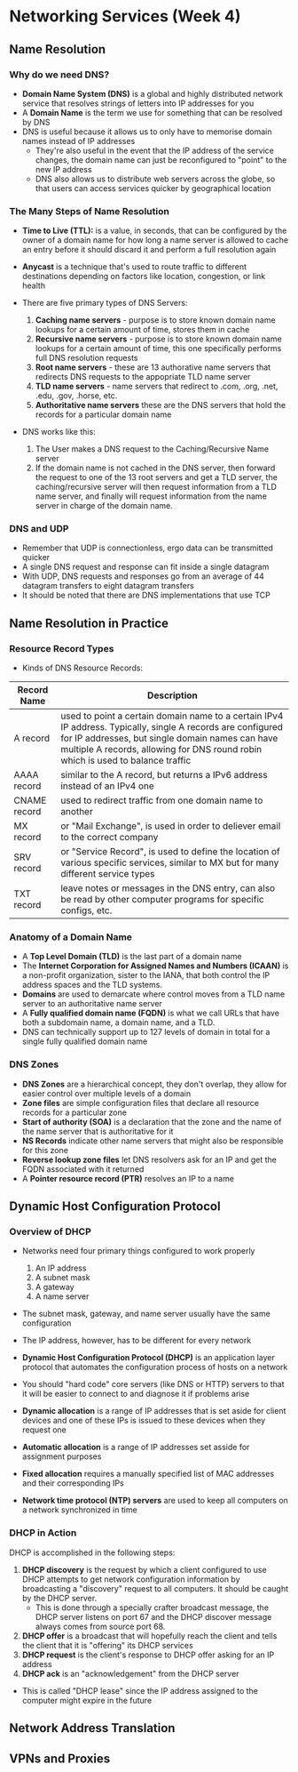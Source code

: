 # Networking Services (Week 4)

## Name Resolution

### Why do we need DNS?

* __Domain Name System (DNS)__ is a global and highly distributed network service that resolves strings of letters into IP addresses for you
* A __Domain Name__ is the term we use for something that can be resolved by DNS
* DNS is useful because it allows us to only have to memorise domain names instead of IP addresses
    * They're also useful in the event that the IP address of the service changes, the domain name can just be reconfigured to "point" to the new IP address
    * DNS also allows us to distribute web servers across the globe, so that users can access services quicker by geographical location
    
### The Many Steps of Name Resolution

* __Time to Live (TTL):__ is a value, in seconds, that can be configured by the owner of a domain name for how long a name server is allowed to cache an entry before it should discard it and perform a full resolution again
* __Anycast__ is a technique that's used to route traffic to different destinations depending on factors like location, congestion, or link health

* There are five primary types of DNS Servers:
    1. __Caching name servers__ - purpose is to store known domain name lookups for a certain amount of time, stores them in cache
    2. __Recursive name servers__ - purpose is to store known domain name lookups for a certain amount of time, this one specifically performs full DNS resolution requests
    3. __Root name servers__ - these are 13 authorative name servers that redirects DNS requests to the appopriate TLD name server
    4. __TLD name servers__ - name servers that redirect to .com, .org, .net, .edu, .gov, .horse, etc.
    5. __Authoritative name servers__ these are the DNS servers that hold the records for a particular domain name
    
* DNS works like this:
    1. The User makes a DNS request to the Caching/Recursive Name server
    2. If the domain name is not cached in the DNS server, then forward the request to one of the 13 root servers and get a TLD server, the caching/recursive server will then request information from a TLD name server, and finally will request information from the name server in charge of the domain name.

### DNS and UDP

* Remember that UDP is connectionless, ergo data can be transmitted quicker
* A single DNS request and response can fit inside a single datagram
* With UDP, DNS requests and responses go from an average of 44 datagram transfers to eight datagram transfers
* It should be noted that there are DNS implementations that use TCP

## Name Resolution in Practice

### Resource Record Types

* Kinds of DNS Resource Records:

|Record Name|Description|
|-----------|-----------|
|A record|used to point a certain domain name to a certain IPv4 IP address. Typically, single A records are configured for IP addresses, but single domain names can have multiple A records, allowing for DNS round robin which is used to balance traffic|
|AAAA record|similar to the A record, but returns a IPv6 address instead of an IPv4 one|
|CNAME record|used to redirect traffic from one domain name to another|
|MX record|or "Mail Exchange", is used in order to deliever email to the correct company|
|SRV record|or "Service Record", is used to define the location of various specific services, similar to MX but for many different service types|
|TXT record|leave notes or messages in the DNS entry, can also be read by other computer programs for specific configs, etc.|

### Anatomy of a Domain Name

* A __Top Level Domain (TLD)__ is the last part of a domain name
* The __Internet Corporation for Assigned Names and Numbers (ICAAN)__ is a non-profit organization, sister to the IANA, that both control the IP address spaces and the TLD systems.
* __Domains__ are used to demarcate where control moves from a TLD name server to an authoritative name server
* A __Fully qualified domain name (FQDN)__ is what we call URLs that have both a subdomain name, a domain name, and a TLD. 
* DNS can technically support up to 127 levels of domain in total for a single fully qualified domain name

### DNS Zones

* __DNS Zones__ are a hierarchical concept, they don't overlap, they allow for easier control over multiple levels of a domain
* __Zone files__ are simple configuration files that declare all resource records for a particular zone
* __Start of authority (SOA)__ is a declaration that the zone and the name of the name server that is authoritative for it
* __NS Records__ indicate other name servers that might also be responsible for this zone
* __Reverse lookup zone files__ let DNS resolvers ask for an IP and get the FQDN associated with it returned
* A __Pointer resource record (PTR)__ resolves an IP to a name

## Dynamic Host Configuration Protocol

### Overview of DHCP

* Networks need four primary things configured to work properly
    1. An IP address
    2. A subnet mask
    3. A gateway
    4. A name server
    
* The subnet mask, gateway, and name server usually have the same configuration
* The IP address, however, has to be different for every network
* __Dynamic Host Configuration Protocol (DHCP)__ is an application layer protocol that automates the configuration process of hosts on a network
* You should "hard code" core servers (like DNS or HTTP) servers to that it will be easier to connect to and diagnose it if problems arise
* __Dynamic allocation__ is a range of IP addresses that is set aside for client devices and one of these IPs is issued to these devices when they request one
* __Automatic allocation__ is a range of IP addresses set asside for assignment purposes
* __Fixed allocation__ requires a manually specified list of MAC addresses and their corresponding IPs
* __Network time protocol (NTP) servers__ are used to keep all computers on a network synchronized in time

### DHCP in Action

DHCP is accomplished in the following steps:

1. __DHCP discovery__ is the request by which a client configured to use DHCP attempts to get network configuration information by broadcasting a "discovery" request to all computers. It should be caught by the DHCP server.
    * This is done through a specially crafter broadcast message, the DHCP server listens on port 67 and the DHCP discover message always comes from source port 68.
2. __DHCP offer__ is a broadcast that will hopefully reach the client and tells the client that it is "offering" its DHCP services
3. __DHCP request__ is the client's response to DHCP offer asking for an IP address
4. __DHCP ack__ is an "acknowledgement" from the DHCP server 

* This is called "DHCP lease" since the IP address assigned to the computer might expire in the future

## Network Address Translation

## VPNs and Proxies

